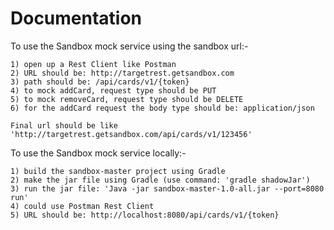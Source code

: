 Documentation
====================

To use the Sandbox mock service using the sandbox url:-

    1) open up a Rest Client like Postman
    2) URL should be: http://targetrest.getsandbox.com
    3) path should be: /api/cards/v1/{token}
    4) to mock addCard, request type should be PUT
    5) to mock removeCard, request type should be DELETE
    6) for the addCard request the body type should be: application/json
    
    Final url should be like 'http://targetrest.getsandbox.com/api/cards/v1/123456'
    

To use the Sandbox mock service locally:-
    
    1) build the sandbox-master project using Gradle 
    2) make the jar file using Gradle (use command: 'gradle shadowJar')
    3) run the jar file: 'Java -jar sandbox-master-1.0-all.jar --port=8080 run'
    4) could use Postman Rest Client
    5) URL should be: http://localhost:8080/api/cards/v1/{token}